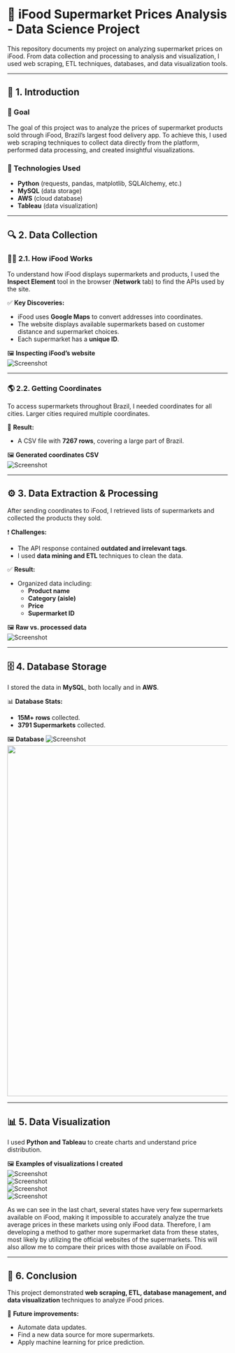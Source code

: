 # 🛒 iFood Supermarket Prices Analysis - Data Science Project  

This repository documents my project on analyzing supermarket prices on iFood. From data collection and processing to analysis and visualization, I used web scraping, ETL techniques, databases, and data visualization tools.  

---

## 📌 1. Introduction  

### 🎯 Goal  
The goal of this project was to analyze the prices of supermarket products sold through iFood, Brazil’s largest food delivery app. To achieve this, I used web scraping techniques to collect data directly from the platform, performed data processing, and created insightful visualizations.  

### 🚀 Technologies Used  
- **Python** (requests, pandas, matplotlib, SQLAlchemy, etc.)  
- **MySQL** (data storage)  
- **AWS** (cloud database)  
- **Tableau** (data visualization)  

---

## 🔍 2. Data Collection  

### 🕵️‍♂️ 2.1. How iFood Works  

To understand how iFood displays supermarkets and products, I used the **Inspect Element** tool in the browser (**Network** tab) to find the APIs used by the site.  

✅ **Key Discoveries:**  
- iFood uses **Google Maps** to convert addresses into coordinates.  
- The website displays available supermarkets based on customer distance and supermarket choices.  
- Each supermarket has a **unique ID**.  

🖼️ **Inspecting iFood’s website**  
![Screenshot](./img/inspect.png)  

---

### 🌎 2.2. Getting Coordinates  

To access supermarkets throughout Brazil, I needed coordinates for all cities. Larger cities required multiple coordinates.  

📂 **Result:**  
- A CSV file with **7267 rows**, covering a large part of Brazil.  

🖼️ **Generated coordinates CSV**  
![Screenshot](./img/coordenadas.png)  

---

## ⚙️ 3. Data Extraction & Processing  

After sending coordinates to iFood, I retrieved lists of supermarkets and collected the products they sold.  

❗ **Challenges:**  
- The API response contained **outdated and irrelevant tags**.  
- I used **data mining and ETL** techniques to clean the data.  

✅ **Result:**  
- Organized data including:  
  - **Product name**  
  - **Category (aisle)**  
  - **Price**  
  - **Supermarket ID**  

🖼️ **Raw vs. processed data**  
![Screenshot](./img/datas_comparison.png)  

---

## 🗄️ 4. Database Storage  

I stored the data in **MySQL**, both locally and in **AWS**.  

📊 **Database Stats:**  
- **15M+ rows** collected.
- **3791 Supermarkets** collected.

🖼️ **Database**
![Screenshot](./img/mysql_example.png)
<img src="./img/database_info.png" width="800">

---

## 📊 5. Data Visualization  

I used **Python and Tableau** to create charts and understand price distribution.  

🖼️ **Examples of visualizations I created**  
![Screenshot](./img/distribuição_corredor.png)  
![Screenshot](./img/distribuicao_precos.png)  
![Screenshot](./img/preco_medio_sp.png)  
![Screenshot](./img/quantidade_mercados_estado.png)  

As we can see in the last chart, several states have very few supermarkets available on iFood, making it impossible to accurately analyze the true average prices in these markets using only iFood data. Therefore, I am developing a method to gather more supermarket data from these states, most likely by utilizing the official websites of the supermarkets. This will also allow me to compare their prices with those available on iFood.

---

## 🎯 6. Conclusion  

This project demonstrated **web scraping, ETL, database management, and data visualization** techniques to analyze iFood prices.  

🚀 **Future improvements:**  
- Automate data updates.
- Find a new data source for more supermarkets.
- Apply machine learning for price prediction.  
